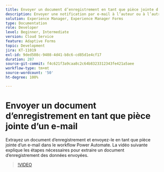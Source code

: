 ```yaml
---
title: Envoyer un document d’enregistrement en tant que pièce jointe d’un e-mail
description: Envoyer une notification par e-mail à l’auteur ou à l’autrice avec le document d’enregistrement en tant que pièce jointe d’un e-mail
solution: Experience Manager, Experience Manager Forms
type: Documentation
role: Developer
level: Beginner, Intermediate
version: Cloud Service
feature: Adaptive Forms
topic: Development
jira: KT-11019
exl-id: 9ded508c-9408-4d41-b8c6-cd85d1e4cf17
duration: 287
source-git-commit: f4c621f3a9caa8c2c64b8323312343fe421a5aee
workflow-type: tm+mt
source-wordcount: '50'
ht-degree: 100%

---
```


# Envoyer un document d’enregistrement en tant que pièce jointe d’un e-mail

Extrayez un document d’enregistrement et envoyez-le en tant que pièce jointe d’un e-mail dans le workflow Power Automate.
La vidéo suivante explique les étapes nécessaires pour extraire un document d’enregistrement des données envoyées.
>[!VIDEO](https://video.tv.adobe.com/v/346731?quality=12&learn=on)
